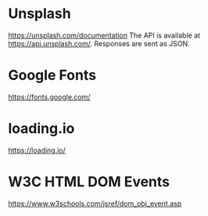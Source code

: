 # Unsplash
https://unsplash.com/documentation
The API is available at https://api.unsplash.com/. Responses are sent as JSON.

# Google Fonts
https://fonts.google.com/

# loading.io
https://loading.io/

# W3C HTML DOM Events
https://www.w3schools.com/jsref/dom_obj_event.asp
